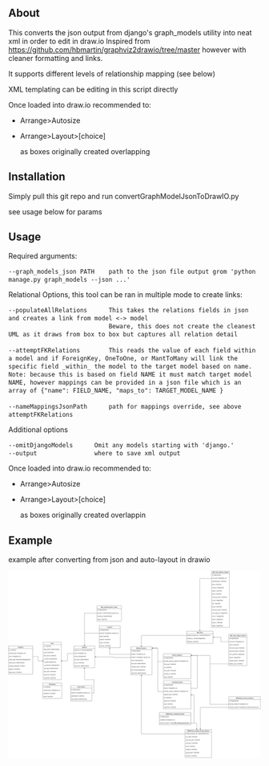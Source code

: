 ## About

This converts the json output from django's graph_models utility into neat xml in order to edit in draw.io
Inspired from https://github.com/hbmartin/graphviz2drawio/tree/master however with cleaner formatting and links.

It supports different levels of relationship mapping (see below)

XML templating can be editing in this script directly

Once loaded into draw.io recommended to:

- Arrange>Autosize
- Arrange>Layout>[choice]

  as boxes originally created overlapping

## Installation

Simply pull this git repo and run convertGraphModelJsonToDrawIO.py

see usage below for params

## Usage

Required arguments:

```
--graph_models_json PATH    path to the json file output grom 'python manage.py graph_models --json ...'
```

Relational Options, this tool can be ran in multiple mode to create links:

```
--populateAllRelations      This takes the relations fields in json and creates a link from model <-> model
                            Beware, this does not create the cleanest UML as it draws from box to box but captures all relation detail

--attemptFKRelations        This reads the value of each field within a model and if ForeignKey, OneToOne, or MantToMany will link the specific field _within_ the model to the target model based on name. Note: because this is based on field NAME it must match target model NAME, however mappings can be provided in a json file which is an array of {"name": FIELD_NAME, "maps_to": TARGET_MODEL_NAME }

--nameMappingsJsonPath      path for mappings override, see above attemptFKRelations
```

Additional options

```
--omitDjangoModels      Omit any models starting with 'django.'
--output                where to save xml output
```

Once loaded into draw.io recommended to:

- Arrange>Autosize
- Arrange>Layout>[choice]

  as boxes originally created overlappin

## Example

example after converting from json and auto-layout in drawio

![](.\example.drawio.png)